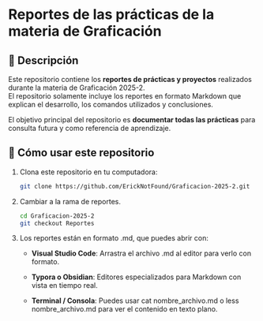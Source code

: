 # Reportes de las prácticas de la materia de Graficación

## 📌 Descripción
Este repositorio contiene los **reportes de prácticas y proyectos** realizados durante la materia de Graficación 2025-2.  
El repositorio solamente incluye los reportes en formato Markdown que explican el desarrollo, los comandos utilizados y conclusiones.

El objetivo principal del repositorio es **documentar todas las prácticas** para consulta futura y como referencia de aprendizaje.

## 🚀 Cómo usar este repositorio
1. Clona este repositorio en tu computadora:
    ```bash
    git clone https://github.com/ErickNotFound/Graficacion-2025-2.git
    ```

2. Cambiar a la rama de reportes.
    ```bash
    cd Graficacion-2025-2
    git checkout Reportes
    ```

3. Los reportes están en formato .md, que puedes abrir con:

    - **Visual Studio Code**: Arrastra el archivo .md al editor para verlo con formato.

    - **Typora o Obsidian**: Editores especializados para Markdown con vista en tiempo real.
    - **Terminal / Consola**: Puedes usar cat nombre_archivo.md o less nombre_archivo.md para ver el contenido en texto plano.